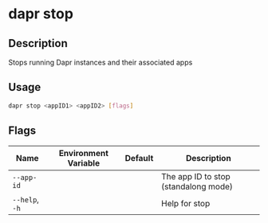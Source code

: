 # dapr stop

## Description

Stops running Dapr instances and their associated apps

## Usage

```bash
dapr stop <appID1> <appID2> [flags]
```

## Flags

| Name | Environment Variable | Default | Description
| --- | --- | --- | --- |
| `--app-id` | | | The app ID to stop (standalong mode) |
| `--help`, `-h` | | | Help for stop |
